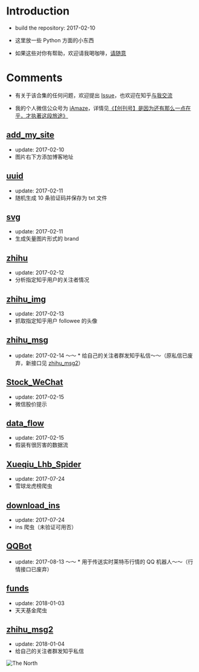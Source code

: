 # Introduction
* build the repository: 2017-02-10
* 这里放一些 Python 方面的小东西

* 如果这些对你有帮助，欢迎请我喝咖啡，[请随意](https://ipreacher.github.io/donate/)

# Comments
* 有关于该合集的任何问题，欢迎提出 [Issue](https://github.com/ipreacher/tricks/issues)，也欢迎在知乎[与我交流](https://www.zhihu.com/people/ipreacher/activities)

* 我的个人微信公众号为 [iAmaze](https://ipreacher.github.io/iAmaze/)，详情见[《【创刊号】是因为还有那么一点在乎，才执著这段旅途》](https://ipreacher.github.io/2017/initialIssue/)


## [add_my_site](https://github.com/ipreacher/tricks/tree/master/add_my_site)
* update: 2017-02-10
* 图片右下方添加博客地址


## [uuid](https://github.com/ipreacher/tricks/tree/master/uuid)
* update: 2017-02-11
* 随机生成 10 条验证码并保存为 txt 文件


## [svg](https://github.com/ipreacher/tricks/tree/master/svg)
* update: 2017-02-11
* 生成矢量图片形式的 brand


## [zhihu](https://github.com/ipreacher/tricks/tree/master/zhihu)
* update: 2017-02-12
* 分析指定知乎用户的关注者情况


## [zhihu_img](https://github.com/ipreacher/tricks/tree/master/zhihu_img)
* update: 2017-02-13
* 抓取指定知乎用户 followee 的头像


## [zhihu_msg](https://github.com/ipreacher/tricks/tree/master/zhihu_msg)
* update: 2017-02-14
～～ * 给自己的关注者群发知乎私信～～（原私信已废弃，新接口见 [zhihu_msg2](https://github.com/ipreacher/tricks/tree/master/zhihu_msg2)）


## [Stock_WeChat](https://github.com/ipreacher/tricks/tree/master/Stock_WeChat)
* update: 2017-02-15
* 微信股价提示


## [data_flow](https://github.com/ipreacher/tricks/tree/master/data_flow)
* update: 2017-02-15
* 假装有很厉害的数据流

## [Xueqiu_Lhb_Spider](https://github.com/ipreacher/tricks/tree/master/Xueqiu_Lhb_Spider)
* update: 2017-07-24
* 雪球龙虎榜爬虫

## [download_ins](https://github.com/ipreacher/tricks/tree/master/download_ins)
* update: 2017-07-24
* ins 爬虫（未验证可用否）

## [QQBot](https://github.com/ipreacher/tricks/tree/master/QQBot)
* update: 2017-08-13
～～ * 用于传送实时莱特币行情的 QQ 机器人～～（行情接口已废弃）

## [funds](https://github.com/ipreacher/tricks/tree/master/funds)
* update: 2018-01-03
* 天天基金爬虫

## [zhihu_msg2](https://github.com/ipreacher/tricks/tree/master/zhihu_msg2)
* update: 2018-01-04
* 给自己的关注者群发知乎私信

![The North](https://cl.ly/3E2J413r2s1T/idea1.svg)


